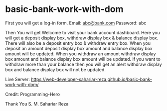 # basic-bank-work-with-dom

First you will get a log-in form.
Email: abc@bank.com
Password: abc

Then You will get Welcome to visit your bank account dashboard.
Here you will get a deposit display box, withdraw display box & balance display box.
There will also be a deposit entry box & withdraw entry box.
When you deposit an amount deposit display box amount and balance display box amount will be updated.
When you withdraw an amount withdraw display box amount and balance display box amount will be updated.
If you want to withdraw more than your balance then you will get an alert withdraw display box and balance display box will not be updated.

Live Server: https://web-developer-sahariar-reza.github.io/basic-bank-work-with-dom/

Credit: Programming-Hero

Thank You
S. M. Sahariar Reza
